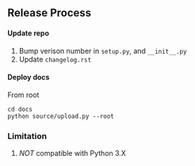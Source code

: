 ## Release Process
#### Update repo
1. Bump verison number in `setup.py`, and `__init__.py`
2. Update `changelog.rst`


#### Deploy docs
From root
```
cd docs
python source/upload.py --root
```
### Limitation
1. *NOT* compatible with Python 3.X
